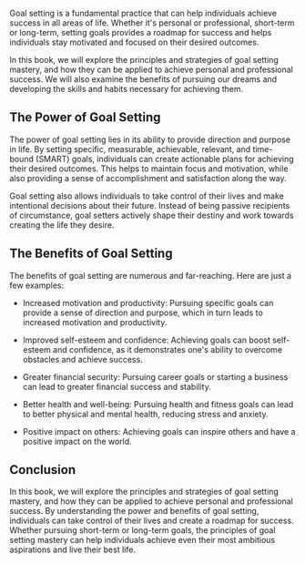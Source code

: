 
Goal setting is a fundamental practice that can help individuals achieve success in all areas of life. Whether it's personal or professional, short-term or long-term, setting goals provides a roadmap for success and helps individuals stay motivated and focused on their desired outcomes.

In this book, we will explore the principles and strategies of goal setting mastery, and how they can be applied to achieve personal and professional success. We will also examine the benefits of pursuing our dreams and developing the skills and habits necessary for achieving them.

The Power of Goal Setting
-------------------------

The power of goal setting lies in its ability to provide direction and purpose in life. By setting specific, measurable, achievable, relevant, and time-bound (SMART) goals, individuals can create actionable plans for achieving their desired outcomes. This helps to maintain focus and motivation, while also providing a sense of accomplishment and satisfaction along the way.

Goal setting also allows individuals to take control of their lives and make intentional decisions about their future. Instead of being passive recipients of circumstance, goal setters actively shape their destiny and work towards creating the life they desire.

The Benefits of Goal Setting
----------------------------

The benefits of goal setting are numerous and far-reaching. Here are just a few examples:

* Increased motivation and productivity: Pursuing specific goals can provide a sense of direction and purpose, which in turn leads to increased motivation and productivity.

* Improved self-esteem and confidence: Achieving goals can boost self-esteem and confidence, as it demonstrates one's ability to overcome obstacles and achieve success.

* Greater financial security: Pursuing career goals or starting a business can lead to greater financial success and stability.

* Better health and well-being: Pursuing health and fitness goals can lead to better physical and mental health, reducing stress and anxiety.

* Positive impact on others: Achieving goals can inspire others and have a positive impact on the world.

Conclusion
----------

In this book, we will explore the principles and strategies of goal setting mastery, and how they can be applied to achieve personal and professional success. By understanding the power and benefits of goal setting, individuals can take control of their lives and create a roadmap for success. Whether pursuing short-term or long-term goals, the principles of goal setting mastery can help individuals achieve even their most ambitious aspirations and live their best life.

